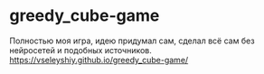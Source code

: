 # greedy_cube-game
Полностью моя игра, идею придумал сам, сделал всё сам без нейросетей и подобных источников. 
https://vseleyshiy.github.io/greedy_cube-game/
